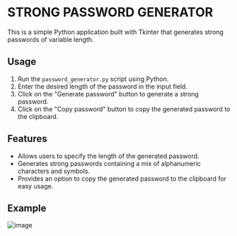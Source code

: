 # STRONG PASSWORD GENERATOR
This is a simple Python application built with Tkinter that generates strong passwords of variable length.

## Usage
1. Run the `password_generator.py` script using Python.
2. Enter the desired length of the password in the input field.
3. Click on the "Generate password" button to generate a strong password.
4. Click on the "Copy password" button to copy the generated password to the clipboard.

## Features
- Allows users to specify the length of the generated password.
- Generates strong passwords containing a mix of alphanumeric characters and symbols.
- Provides an option to copy the generated password to the clipboard for easy usage.

## Example 
![image](https://github.com/LAICEROO/Password_Generator_App/assets/93771973/11aa1535-38c6-4948-88d2-828c24041206)

